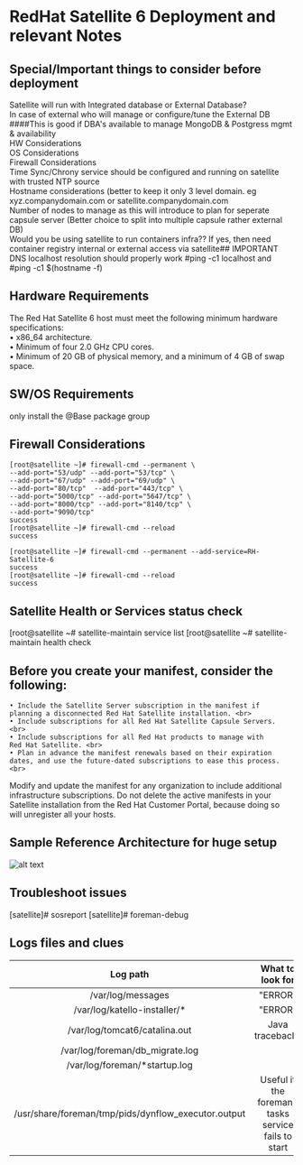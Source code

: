 # RedHat Satellite 6 Deployment and relevant Notes

## Special/Important things to consider before deployment

Satellite will run with Integrated database or External Database? <br>
In case of external who will manage or configure/tune the External DB ####This is good if DBA's available to manage MongoDB & Postgress mgmt & availability <br>
HW Considerations <br>
OS Considerations <br>
Firewall Considerations <br>
Time Sync/Chrony service should be configured and running on satellite with trusted NTP source <br>
Hostname considerations (better to keep it only 3 level domain. eg xyz.companydomain.com or satellite.companydomain.com <br>
Number of nodes to manage as this will introduce to plan for seperate capsule server (Better choice to split into multiple capsule rather external DB) <br>
Would you be using satellite to run containers infra?? If yes, then need container registry internal or external access via satellite## IMPORTANT  <br> 
DNS localhost resolution should properly work #ping -c1 localhost and #ping -c1 $(hostname -f) <br>

## Hardware Requirements
The Red Hat Satellite 6 host must meet the following minimum hardware specifications: <br>
	• x86_64 architecture.<br>
	• Minimum of four 2.0 GHz CPU cores.<br>
	• Minimum of 20 GB of physical memory, and a minimum of 4 GB of swap space.<br>

## SW/OS Requirements
only install the @Base package group

## Firewall Considerations
    [root@satellite ~]# firewall-cmd --permanent \
    --add-port="53/udp" --add-port="53/tcp" \
    --add-port="67/udp" --add-port="69/udp" \
    --add-port="80/tcp"  --add-port="443/tcp" \
    --add-port="5000/tcp" --add-port="5647/tcp" \
    --add-port="8000/tcp" --add-port="8140/tcp" \
    --add-port="9090/tcp"
    success
    [root@satellite ~]# firewall-cmd --reload
    success

    [root@satellite ~]# firewall-cmd --permanent --add-service=RH-Satellite-6
    success
    [root@satellite ~]# firewall-cmd --reload
    success
    
## Satellite Health or Services status check
 [root@satellite ~# satellite-maintain service list
 [root@satellite ~# satellite-maintain health check

## Before you create your manifest, consider the following:
	• Include the Satellite Server subscription in the manifest if planning a disconnected Red Hat Satellite installation. <br>
	• Include subscriptions for all Red Hat Satellite Capsule Servers. <br>
	• Include subscriptions for all Red Hat products to manage with Red Hat Satellite. <br>
	• Plan in advance the manifest renewals based on their expiration dates, and use the future-dated subscriptions to ease this process. <br>
Modify and update the manifest for any organization to include additional infrastructure subscriptions. Do not delete the active manifests in your Satellite installation from the Red Hat Customer Portal, because doing so will unregister all your hosts. <br>

## Sample Reference Architecture for huge setup
![alt text](https://user-images.githubusercontent.com/42198424/88525836-c3251000-d018-11ea-96b2-a3e46dfd491c.png)

## Troubleshoot issues 
[satellite]# sosreport
[satellite]# foreman-debug

## Logs files and clues
| Log path | What to look for  |
| :---:   | :-: | 
| /var/log/messages | "ERROR" |
| /var/log/katello-installer/* | "ERROR" |
| /var/log/tomcat6/catalina.out | Java tracebacks |
| /var/log/foreman/db_migrate.log | |
| /var/log/foreman/*startup.log | |
| /usr/share/foreman/tmp/pids/dynflow_executor.output | Useful if the foreman-tasks service fails to start |
